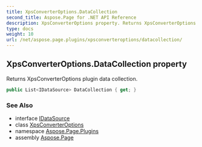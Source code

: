 ```yaml
---
title: XpsConverterOptions.DataCollection
second_title: Aspose.Page for .NET API Reference
description: XpsConverterOptions property. Returns XpsConverterOptions plugin data collection
type: docs
weight: 10
url: /net/aspose.page.plugins/xpsconverteroptions/datacollection/
---
```

## XpsConverterOptions.DataCollection property

Returns XpsConverterOptions plugin data collection.

```csharp
public List<IDataSource> DataCollection { get; }
```

### See Also

* interface [IDataSource](../../idatasource/)
* class [XpsConverterOptions](../)
* namespace [Aspose.Page.Plugins](../../xpsconverteroptions/)
* assembly [Aspose.Page](../../../)


